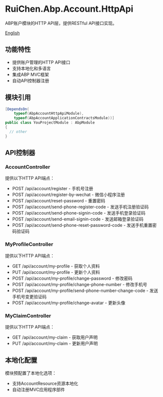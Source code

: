 # RuiChen.Abp.Account.HttpApi

ABP账户模块的HTTP API层，提供RESTful API接口实现。

[English](./README.EN.md)

## 功能特性

* 提供账户管理的HTTP API接口
* 支持本地化和多语言
* 集成ABP MVC框架
* 自动API控制器注册

## 模块引用

```csharp
[DependsOn(
    typeof(AbpAccountHttpApiModule),
    typeof(AbpAccountApplicationContractsModule))]
public class YouProjectModule : AbpModule
{
  // other
}
```

## API控制器

### AccountController

提供以下HTTP API端点：
* POST /api/account/register - 手机号注册
* POST /api/account/register-by-wechat - 微信小程序注册
* POST /api/account/reset-password - 重置密码
* POST /api/account/send-phone-register-code - 发送手机注册验证码
* POST /api/account/send-phone-signin-code - 发送手机登录验证码
* POST /api/account/send-email-signin-code - 发送邮箱登录验证码
* POST /api/account/send-phone-reset-password-code - 发送手机重置密码验证码

### MyProfileController

提供以下HTTP API端点：
* GET /api/account/my-profile - 获取个人资料
* PUT /api/account/my-profile - 更新个人资料
* POST /api/account/my-profile/change-password - 修改密码
* POST /api/account/my-profile/change-phone-number - 修改手机号
* POST /api/account/my-profile/send-phone-number-change-code - 发送手机号变更验证码
* POST /api/account/my-profile/change-avatar - 更新头像

### MyClaimController

提供以下HTTP API端点：
* GET /api/account/my-claim - 获取用户声明
* PUT /api/account/my-claim - 更新用户声明

## 本地化配置

模块预配置了本地化选项：
* 支持AccountResource资源本地化
* 自动注册MVC应用程序部件
